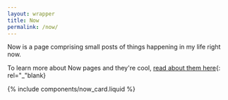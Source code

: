 ```yaml
---
layout: wrapper
title: Now
permalink: /now/ 
---
```

Now is a page comprising small posts of things happening in my life right now.

To learn more about Now pages and they're cool, [read about them here](https://nownownow.com/about"){: rel="_"blank}

{% include components/now_card.liquid %}